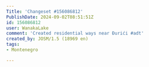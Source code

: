 ```yaml
---
Title: 'Changeset #156086812'
PublishDate: 2024-09-02T08:51:51Z
id: 156086812
user: WanakaLake
comment: 'Created residential ways near Đurići #adt'
created_by: JOSM/1.5 (18969 en)
tags:
- Montenegro

---
```

